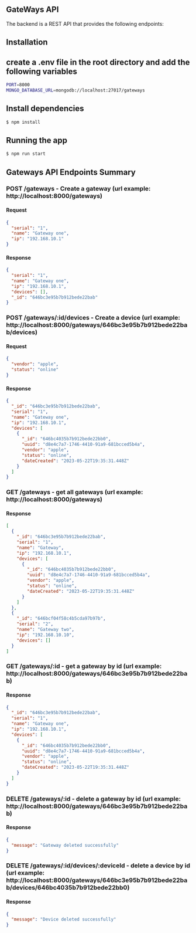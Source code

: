 ## GateWays API

The backend is a REST API that provides the following endpoints:

## Installation

## create a .env file in the root directory and add the following variables

```bash
PORT=8000
MONGO_DATABASE_URL=mongodb://localhost:27017/gateways
```

## Install dependencies

```bash
$ npm install
```

## Running the app

```bash
$ npm run start
```

## Gateways API Endpoints Summary

### POST /gateways - Create a gateway (url example: http://localhost:8000/gateways)

#### Request

```json
{
  "serial": "1",
  "name": "Gateway one",
  "ip": "192.168.10.1"
}
```

#### Response

```json
{
  "serial": "1",
  "name": "Gateway one",
  "ip": "192.168.10.1",
  "devices": [],
  "_id": "646bc3e95b7b912bede22bab"
}
```

### POST /gateways/:id/devices - Create a device (url example: http://localhost:8000/gateways/646bc3e95b7b912bede22bab/devices)

#### Request

```json
{
  "vendor": "apple",
  "status": "online"
}
```

#### Response

```json
{
  "_id": "646bc3e95b7b912bede22bab",
  "serial": "1",
  "name": "Gateway one",
  "ip": "192.168.10.1",
  "devices": [
    {
      "_id": "646bc4035b7b912bede22bb0",
      "uuid": "d8e4c7a7-1746-4410-91a9-681bcced5b4a",
      "vendor": "apple",
      "status": "online",
      "dateCreated": "2023-05-22T19:35:31.448Z"
    }
  ]
}
```

### GET /gateways - get all gateways (url example: http://localhost:8000/gateways)

#### Response

```json
[
  {
    "_id": "646bc3e95b7b912bede22bab",
    "serial": "1",
    "name": "Gateway",
    "ip": "192.168.10.1",
    "devices": [
      {
        "_id": "646bc4035b7b912bede22bb0",
        "uuid": "d8e4c7a7-1746-4410-91a9-681bcced5b4a",
        "vendor": "apple",
        "status": "online",
        "dateCreated": "2023-05-22T19:35:31.448Z"
      }
    ]
  },
  {
    "_id": "646bcf04f58c4b5cda97b97b",
    "serial": "2",
    "name": "Gateway two",
    "ip": "192.168.10.10",
    "devices": []
  }
]
```

### GET /gateways/:id - get a gateway by id (url example: http://localhost:8000/gateways/646bc3e95b7b912bede22bab)

#### Response

```json
{
  "_id": "646bc3e95b7b912bede22bab",
  "serial": "1",
  "name": "Gateway one",
  "ip": "192.168.10.1",
  "devices": [
    {
      "_id": "646bc4035b7b912bede22bb0",
      "uuid": "d8e4c7a7-1746-4410-91a9-681bcced5b4a",
      "vendor": "apple",
      "status": "online",
      "dateCreated": "2023-05-22T19:35:31.448Z"
    }
  ]
}
```

### DELETE /gateways/:id - delete a gateway by id (url example: http://localhost:8000/gateways/646bc3e95b7b912bede22bab)

#### Response

```json
{
  "message": "Gateway deleted successfully"
}
```

### DELETE /gateways/:id/devices/:deviceId - delete a device by id (url example: http://localhost:8000/gateways/646bc3e95b7b912bede22bab/devices/646bc4035b7b912bede22bb0)

#### Response

```json
{
  "message": "Device deleted successfully"
}
```
